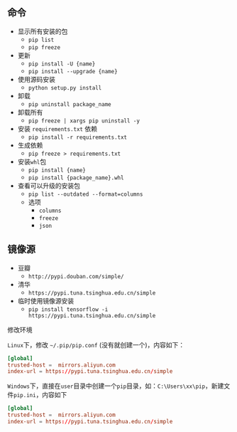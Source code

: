 ## 命令

- 显示所有安装的包
    - `pip list` 
    - `pip freeze`
- 更新 
    - `pip install -U {name}` 
    - `pip install --upgrade {name}`
- 使用源码安装 
    - `python setup.py install`
- 卸载 
    - `pip uninstall package_name`
- 卸载所有
    - `pip freeze | xargs pip uninstall -y`
- 安装 `requirements.txt` 依赖
    - `pip install -r requirements.txt`
- 生成依赖
    - `pip freeze > requirements.txt`
- 安装`whl`包
    - `pip install {name}`
    - `pip install {package_name}.whl`
- 查看可以升级的安装包
    - `pip list --outdated --format=columns` 
    - 选项
        - `columns`
        - `freeze`
        - `json`


 
## 镜像源

- 豆瓣    
    - `http://pypi.douban.com/simple/`
- 清华
    - `https://pypi.tuna.tsinghua.edu.cn/simple`
- 临时使用镜像源安装 
    - `pip install tensorflow -i https://pypi.tuna.tsinghua.edu.cn/simple`

修改环境

`Linux`下，修改 `~/.pip/pip.conf` (没有就创建一个)，内容如下：

```conf
[global]
trusted-host =  mirrors.aliyun.com
index-url = https://pypi.tuna.tsinghua.edu.cn/simple
```

`Windows`下，直接在`user`目录中创建一个`pip`目录，如：`C:\Users\xx\pip`，新建文件`pip.ini`，内容如下

```conf 
[global]
trusted-host =  mirrors.aliyun.com
index-url = https://pypi.tuna.tsinghua.edu.cn/simple
```
